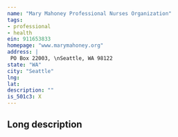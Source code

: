 ```yaml
---
name: "Mary Mahoney Professional Nurses Organization"
tags:
- professional
- health
ein: 911653833
homepage: "www.marymahoney.org"
address: |
 PO Box 22003, \nSeattle, WA 98122
state: "WA"
city: "Seattle"
lng: 
lat: 
description: ""
is_501c3: X
---
```


## Long description


